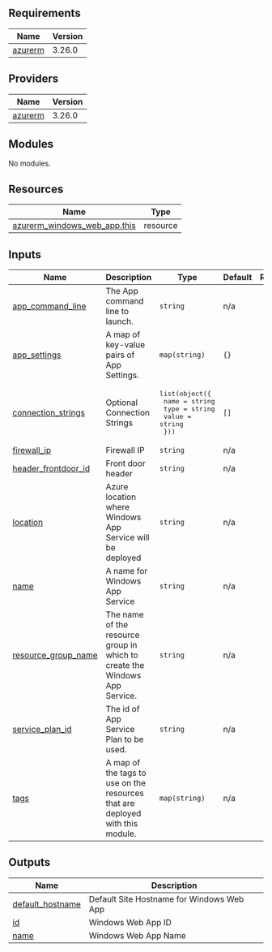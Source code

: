 <!-- BEGIN_TF_DOCS -->
## Requirements

| Name | Version |
|------|---------|
| <a name="requirement_azurerm"></a> [azurerm](#requirement\_azurerm) | 3.26.0 |

## Providers

| Name | Version |
|------|---------|
| <a name="provider_azurerm"></a> [azurerm](#provider\_azurerm) | 3.26.0 |

## Modules

No modules.

## Resources

| Name | Type |
|------|------|
| [azurerm_windows_web_app.this](https://registry.terraform.io/providers/hashicorp/azurerm/3.26.0/docs/resources/windows_web_app) | resource |

## Inputs

| Name | Description | Type | Default | Required |
|------|-------------|------|---------|:--------:|
| <a name="input_app_command_line"></a> [app\_command\_line](#input\_app\_command\_line) | The App command line to launch. | `string` | n/a | yes |
| <a name="input_app_settings"></a> [app\_settings](#input\_app\_settings) | A map of key-value pairs of App Settings. | `map(string)` | `{}` | no |
| <a name="input_connection_strings"></a> [connection\_strings](#input\_connection\_strings) | Optional Connection Strings | <pre>list(object({<br>    name  = string<br>    type  = string<br>    value = string<br>  }))</pre> | `[]` | no |
| <a name="input_firewall_ip"></a> [firewall\_ip](#input\_firewall\_ip) | Firewall IP | `string` | n/a | yes |
| <a name="input_header_frontdoor_id"></a> [header\_frontdoor\_id](#input\_header\_frontdoor\_id) | Front door header | `string` | n/a | yes |
| <a name="input_location"></a> [location](#input\_location) | Azure location where Windows App Service will be deployed | `string` | n/a | yes |
| <a name="input_name"></a> [name](#input\_name) | A name for Windows App Service | `string` | n/a | yes |
| <a name="input_resource_group_name"></a> [resource\_group\_name](#input\_resource\_group\_name) | The name of the resource group in which to create the Windows App Service. | `string` | n/a | yes |
| <a name="input_service_plan_id"></a> [service\_plan\_id](#input\_service\_plan\_id) | The id of App Service Plan to be used. | `string` | n/a | yes |
| <a name="input_tags"></a> [tags](#input\_tags) | A map of the tags to use on the resources that are deployed with this module. | `map(string)` | n/a | yes |

## Outputs

| Name | Description |
|------|-------------|
| <a name="output_default_hostname"></a> [default\_hostname](#output\_default\_hostname) | Default Site Hostname for Windows Web App |
| <a name="output_id"></a> [id](#output\_id) | Windows Web App ID |
| <a name="output_name"></a> [name](#output\_name) | Windows Web App Name |
<!-- END_TF_DOCS -->
